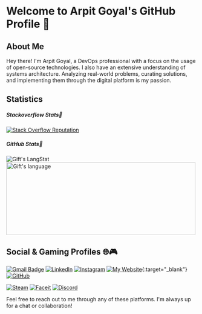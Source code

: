 # Welcome to Arpit Goyal's GitHub Profile 👋

## About Me

Hey there! I'm Arpit Goyal, a DevOps professional with a focus on the usage of open-source technologies. I also have an extensive understanding of systems architecture. Analyzing real-world problems, curating solutions, and implementing them through the digital platform is my passion.


## Statistics

##### Stackoverflow Stats🚀
[![Stack Overflow Reputation](https://img.shields.io/stackexchange/stackoverflow/r/4719293?color=orange&label=Reputation&logo=stackoverflow&style=flat-square)](https://stackoverflow.com/users/4719293)

##### GitHub Stats🚀
<div>
  <img align="center" src="https://github-readme-streak-stats.herokuapp.com/?user=argoyal" alt="Gift's LangStat" />
  <img align="center" src="https://github-readme-stats.vercel.app/api/top-langs?username=argoyal&langs_count=10&show_icons=true&locale=en&layout=compact&theme=light" alt="Gift's language" height="192px"  width="500px"/>
</div>


## Social & Gaming Profiles 🌐🎮

[![Gmail Badge](https://img.shields.io/badge/-Gmail-c14438?style=flat-square&logo=Gmail&logoColor=white&link=mailto:arpitgoyal.iitkgp@gmail.com)](mailto:arpitgoyal.iitkgp@gmail.com) [![LinkedIn](https://img.shields.io/badge/-LinkedIn-0077B5?style=flat&logo=linkedin&logoColor=white)](https://www.linkedin.com/in/arpitgoyalkgp/) [![Instagram](https://img.shields.io/badge/-Instagram-E4405F?style=flat&logo=instagram&logoColor=white)](https://www.instagram.com/_._appy_._) [![My Website](https://img.shields.io/badge/-My%20Website-646464?style=flat&logo=google-chrome&logoColor=white)](https://arpitgoyal.co.in/){:target="_blank"} [![GitHub](https://img.shields.io/badge/-GitHub-313131?style=flat&logo=github&logoColor=white)](https://github.com/argoyal)

[![Steam](https://img.shields.io/badge/-Steam-000000?style=flat&logo=steam&logoColor=white)](https://steamcommunity.com/id/rattlesnakeeda/) [![Faceit](https://img.shields.io/badge/-Faceit-FF5500?style=flat&logo=faceit&logoColor=white)](https://www.faceit.com/en/players/k33da) [![Discord](https://img.shields.io/badge/-Discord-000000?style=flat&logo=discord&logoColor=white)](https://discord.gg/YkjEmayg)


Feel free to reach out to me through any of these platforms. I'm always up for a chat or collaboration!


